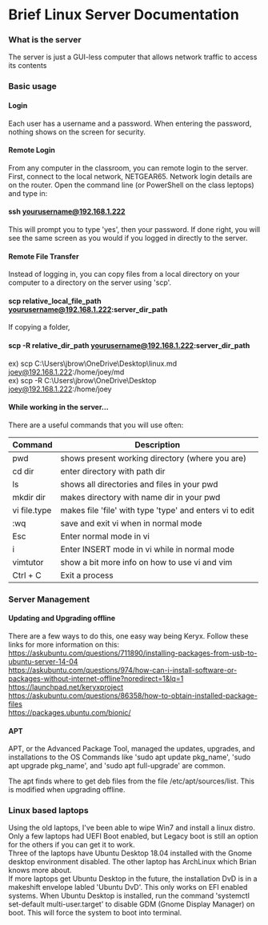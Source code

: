 # Brief Linux Server Documentation

### What is the server
The server is just a GUI-less computer that allows network traffic to access its contents



### Basic usage
#### Login
Each user has a username and a password. When entering the password, nothing shows on the screen for security.

#### Remote Login
From any computer in the classroom, you can remote login to the server. First, connect to the local network, NETGEAR65. Network login details are on the router. Open the command line (or PowerShell on the class leptops) and type in:
#### ssh yourusername@192.168.1.222
This will prompt you to type 'yes', then your password.
If done right, you will see the same screen as you would if you logged in directly to the server.

#### Remote File Transfer
Instead of logging in, you can copy files from a local directory on your computer to a directory on the server using 'scp'.

#### scp relative_local_file_path yourusername@192.168.1.222:server_dir_path

If copying a folder,

#### scp -R relative_dir_path yourusername@192.168.1.222:server_dir_path

ex) scp C:\Users\jbrow\OneDrive\Desktop\linux.md joey@192.168.1.222:/home/joey/md  
ex) scp -R C:\Users\jbrow\OneDrive\Desktop joey@192.168.1.222:/home/joey

#### While working in the server...
There are a useful commands that you will use often:

| Command      | Description                                              |
|--------------|----------------------------------------------------------|
| pwd          | shows present working directory (where you are)          |
| cd dir       | enter directory with path dir                            |
| ls           | shows all directories and files in your pwd              |
| mkdir dir    | makes directory with name dir in your pwd                |
| vi file.type | makes file 'file' with type 'type' and enters vi to edit |
| :wq          | save and exit vi when in normal mode                     |
| Esc          | Enter normal mode in vi                                  |
| i            | Enter INSERT mode in vi while in normal mode             |
| vimtutor     | show a bit more info on how to use vi and vim            |
| Ctrl + C     | Exit a process                                           |


### Server Management
#### Updating and Upgrading offline
There are a few ways to do this, one easy way being Keryx.
Follow these links for more information on this:
<https://askubuntu.com/questions/711890/installing-packages-from-usb-to-ubuntu-server-14-04>  
<https://askubuntu.com/questions/974/how-can-i-install-software-or-packages-without-internet-offline?noredirect=1&lq=1>  
<https://launchpad.net/keryxproject>  
<https://askubuntu.com/questions/86358/how-to-obtain-installed-package-files>  
<https://packages.ubuntu.com/bionic/>  

#### APT
APT, or the Advanced Package Tool, managed the updates, upgrades, and installations to the OS
Commands like 'sudo apt update pkg_name', 'sudo apt upgrade pkg_name', and 'sudo apt full-upgrade' are common.

The apt finds where to get deb files from the file /etc/apt/sources/list. This is modified when upgrading offline.

### Linux based laptops
Using the old laptops, I've been able to wipe Win7 and install a linux distro. Only a few laptops had UEFI Boot enabled, but Legacy boot is still an option for the others if you can get it to work.  
Three of the laptops have Ubuntu Desktop 18.04 installed with the Gnome desktop environment disabled. The other laptop has ArchLinux which Brian knows more about.  
If more laptops get Ubuntu Desktop in the future, the installation DvD is in a makeshift envelope labled 'Ubuntu DvD'. This only works on EFI enabled systems.
When Ubuntu Desktop is installed, run the command 'systemctl set-default multi-user.target' to disable GDM (Gnome Display Manager) on boot. This will force the system to boot into terminal.